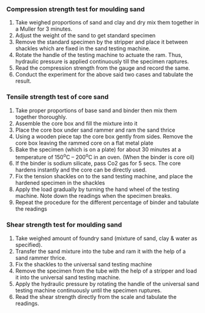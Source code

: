 ### Compression strength test for moulding sand
1. Take weighed proportions of sand and clay and dry mix them together in a Muller for 3 minutes. 
2. Adjust the weight of the sand to get standard specimen 
3. Remove the standard specimen by the stripper and place it between shackles which are fixed in the sand testing machine. 
4. Rotate the handle of the testing machine to actuate the ram. Thus, hydraulic pressure is applied continuously till the specimen raptures. 
5. Read the compression strength from the gauge and record the same. 
6. Conduct the experiment for the above said two cases and tabulate the result.


### Tensile strength test of core sand
1. Take proper proportions of base sand and binder then mix them together thoroughly. 
2. Assemble the core box and fill the mixture into it
3. Place the core box under sand rammer and ram the sand thrice
4. Using a wooden piece tap the core box gently from sides. Remove the core box leaving the rammed core on a flat metal plate 
5. Bake the specimen (which is on a plate) for about 30 minutes at a temperature of 150<sup>o</sup>C – 200<sup>o</sup>C in an oven. (When the binder is core oil)
6. If the binder is sodium silicate, pass Co2 gas for 5 secs. The core hardens instantly and the core can be directly used.
7. Fix the tension shackles on to the sand testing machine, and place the hardened specimen in the shackles
8. Apply the load gradually by turning the hand wheel of the testing machine. Note down the readings when the specimen breaks. 
9. Repeat the procedure for the different percentage of binder and tabulate the readings


### Shear strength test for moulding sand
1. Take weighed amount of foundry sand (mixture of sand, clay & water as specified). 
2. Transfer the sand mixture into the tube and ram it with the help of a sand rammer thrice. 
3. Fix the shackles to the universal sand testing machine
4. Remove the specimen from the tube with the help of a stripper and load it into the universal sand testing machine. 
5. Apply the hydraulic pressure by rotating the handle of the universal sand testing machine continuously until the specimen ruptures. 
6. Read the shear strength directly from the scale and tabulate the readings.
